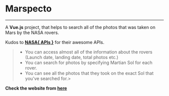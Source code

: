 # Marspecto
---
 A **Vue.js** project, that helps to search all of the photos that was taken on Mars by the NASA rovers.

Kudos to **[NASA{ APIs }](https://api.nasa.gov/)** for their awesome APIs.


> - You can access almost all of the information about the rovers (Launch date, landing date, total photos etc.)
> - You can search for photos by specifying Martian Sol for each rover.
> - You can see all the photos that they took on the exact Sol that you've searched for.>

**Check the website from [here](https://marspecto.netlify.app)**

